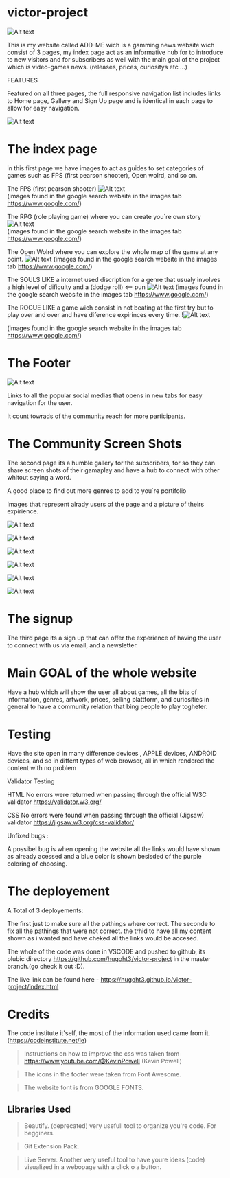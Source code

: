 # victor-project

![Alt text ](/assests/images/header.png)


This is my website called ADD-ME wich is a gamming news website wich consist of 3 pages, my index page act as an informative hub for to introduce to new visitors and for subscribers as well with the main goal of the project which is video-games news. (releases, prices, curiositys etc ...)



FEATURES 

Featured on all three pages, the full responsive navigation list includes links to  Home page, Gallery and Sign Up page and is identical in each page to allow for easy navigation.

![Alt text ](/assests/images/list.png)

# The index page

in this first page we have images to act as guides to set categories of games such as FPS (first pearson shooter), Open wolrd, and so on.


The FPS (first pearson shooter) ![Alt text ](/assests/images/counter_strike_2_logo_characters.jpg)       
(images found in the google search website in the images tab https://www.google.com/)

The RPG  (role playing game) where you can create you`re own story ![Alt text ](/assests/images/baldur-s-gate-3-physical-edition-to-be-released-in-early-2024-cover6556523e7a879.jpg)   
(images found in the google search website in the images tab https://www.google.com/)

The Open Wolrd   where you can explore the whole map of the game at any point. ![Alt text ](/assests/images/cyber-punk.avif)
(images found in the google search website in the images tab https://www.google.com/)

The SOULS LIKE a internet used discription for a genre that usualy involves a high level of dificulty and a (dodge roll) <== pun ![Alt text ](/assests/images/nioh-2.jpg)
(images found in the google search website in the images tab https://www.google.com/)

The ROGUE LIKE  a game wich consist in not beating at the first try but to play over and over and have diference expirinces every time. !![Alt text ](/assests/images/sukul.jpg)

(images found in the google search website in the images tab https://www.google.com/)



# The Footer

![Alt text ](/assests/images/footer.png)

Links to all the popular social medias that opens in new tabs for easy navigation for the user.

It count towrads of the community reach for more participants.







# The Community Screen Shots


The second page its a humble gallery for the subscribers, for so they can share screen shots of their gamaplay and have a hub to connect with other whitout saying a word.

A good place to find out more genres to add to you`re portifolio

Images  that represent alrady users of the page and a picture of theirs expirience.

![Alt text ](/assests/images/file-1.jpg)

![Alt text ](/assests/images/file-2.jpg)

![Alt text ](/assests/images/file-3.jpg)

![Alt text ](/assests/images/file-4.jpg)

![Alt text ](/assests/images/file-5.jpg)

![Alt text ](/assests/images/file-6.jpg)


# The signup



The third page its a sign up that can offer the experience of having the user to connect with us via email, and a newsletter.




# Main GOAL of the whole website

Have a hub which will show the user all about games, all the bits of information, genres, artwork, prices, selling plattform, and curiosities in general to have a community relation that bing people to play togheter.



# Testing

Have the site open in many difference devices , APPLE devices, ANDROID devices, and so in diffent types of web browser, all in which rendered the content with no problem


Validator Testing

HTML
No errors were returned when passing through the official W3C validator https://validator.w3.org/

CSS
No errors were found when passing through the official (Jigsaw) validator https://jigsaw.w3.org/css-validator/





Unfixed bugs :

A possibel bug is when opening the website all the links would have shown as already acessed and a blue color is shown besisded of the purple coloring of choosing.



# The deployement 

A Total of 3 deployements:

The first just to make sure all the pathings where correct.
The seconde to fix all the pathings that were not correct.
the trhid to have all my content shown as i wanted and have cheked all the links would be accesed.

The whole of the code was done in VSCODE and pushed to github, its plubic directory https://github.com/hugoht3/victor-project in the master branch.(go check it out :D).

The live link can be found here - https://hugoht3.github.io/victor-project/index.html



# Credits 

The code institute it'self, the most of the information used came from it.(https://codeinstitute.net/ie)


> Instructions on how to improve the css  was taken from https://www.youtube.com/@KevinPowell (Kevin Powell)

> The icons in the footer were taken from Font Awesome.

> The website font is from GOOGLE FONTS.


## Libraries Used

> Beautify. (deprecated) very usefull tool to organize you're code. For begginers.

> Git Extension Pack.

> Live Server. Another very useful tool to have youre ideas (code) visualized in a webopage with a click o a button.
